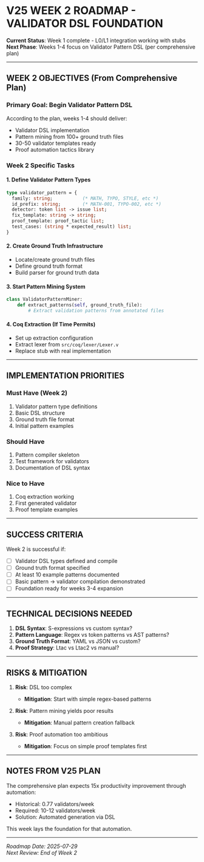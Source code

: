 # V25 WEEK 2 ROADMAP - VALIDATOR DSL FOUNDATION

**Current Status**: Week 1 complete - L0/L1 integration working with stubs  
**Next Phase**: Weeks 1-4 focus on Validator Pattern DSL (per comprehensive plan)

---

## WEEK 2 OBJECTIVES (From Comprehensive Plan)

### Primary Goal: Begin Validator Pattern DSL
According to the plan, weeks 1-4 should deliver:
- Validator DSL implementation
- Pattern mining from 100+ ground truth files  
- 30-50 validator templates ready
- Proof automation tactics library

### Week 2 Specific Tasks

#### 1. Define Validator Pattern Types
```ocaml
type validator_pattern = {
  family: string;           (* MATH, TYPO, STYLE, etc *)
  id_prefix: string;        (* MATH-001, TYPO-002, etc *)
  detector: token list -> issue list;
  fix_template: string -> string;
  proof_template: proof_tactic list;
  test_cases: (string * expected_result) list;
}
```

#### 2. Create Ground Truth Infrastructure
- Locate/create ground truth files
- Define ground truth format
- Build parser for ground truth data

#### 3. Start Pattern Mining System
```python
class ValidatorPatternMiner:
    def extract_patterns(self, ground_truth_file):
        # Extract validation patterns from annotated files
```

#### 4. Coq Extraction (If Time Permits)
- Set up extraction configuration
- Extract lexer from `src/coq/lexer/Lexer.v`
- Replace stub with real implementation

---

## IMPLEMENTATION PRIORITIES

### Must Have (Week 2)
1. Validator pattern type definitions
2. Basic DSL structure  
3. Ground truth file format
4. Initial pattern examples

### Should Have
1. Pattern compiler skeleton
2. Test framework for validators
3. Documentation of DSL syntax

### Nice to Have
1. Coq extraction working
2. First generated validator
3. Proof template examples

---

## SUCCESS CRITERIA

Week 2 is successful if:
- [ ] Validator DSL types defined and compile
- [ ] Ground truth format specified
- [ ] At least 10 example patterns documented
- [ ] Basic pattern → validator compilation demonstrated
- [ ] Foundation ready for weeks 3-4 expansion

---

## TECHNICAL DECISIONS NEEDED

1. **DSL Syntax**: S-expressions vs custom syntax?
2. **Pattern Language**: Regex vs token patterns vs AST patterns?
3. **Ground Truth Format**: YAML vs JSON vs custom?
4. **Proof Strategy**: Ltac vs Ltac2 vs manual?

---

## RISKS & MITIGATION

1. **Risk**: DSL too complex
   - **Mitigation**: Start with simple regex-based patterns

2. **Risk**: Pattern mining yields poor results
   - **Mitigation**: Manual pattern creation fallback

3. **Risk**: Proof automation too ambitious
   - **Mitigation**: Focus on simple proof templates first

---

## NOTES FROM V25 PLAN

The comprehensive plan expects 15x productivity improvement through automation:
- Historical: 0.77 validators/week
- Required: 10-12 validators/week
- Solution: Automated generation via DSL

This week lays the foundation for that automation.

---

*Roadmap Date: 2025-07-29*  
*Next Review: End of Week 2*